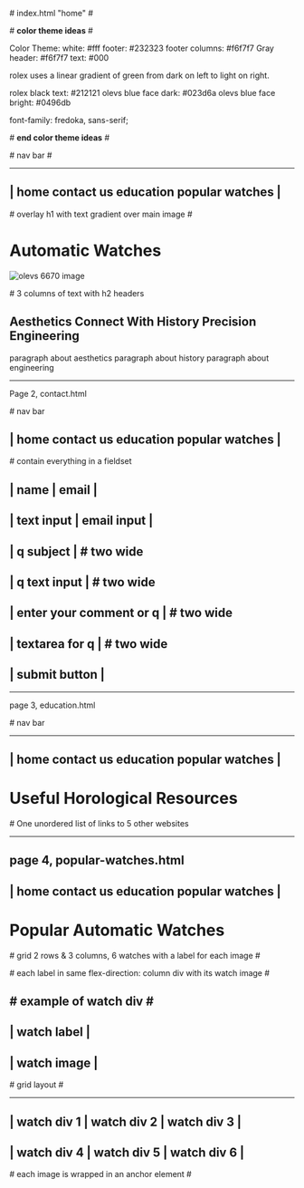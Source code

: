 

\# index.html "home" \#

\# **color theme ideas** \#

Color Theme:
white: #fff
footer: #232323
footer columns: #f6f7f7
Gray header: #f6f7f7
text: #000

rolex uses a linear gradient of green from dark on left to light on right.

rolex black text: #212121
olevs blue face dark: #023d6a
olevs blue face bright: #0496db

font-family: fredoka, sans-serif;

\# **end color theme ideas** \#

\# nav bar \#

---
| home  contact us  education   popular watches |
---
\# overlay h1 with text gradient over main image \#
# Automatic Watches
![olevs 6670 image](https://olevswatches.com/wp-content/uploads/2022/08/OLEVS-Watch-6670-Fully-Automatic-Mechanical-Movement-BROWN-BLUE.png)

\# 3 columns of text with h2 headers

## Aesthetics   Connect With History    Precision Engineering

paragraph about aesthetics    paragraph about history   paragraph about engineering

---
Page 2, contact.html

\# nav bar

| home  contact us  education   popular watches |
---
\# contain everything in a fieldset

| name | email |
--
| text input | email input |
---
| q subject | \# two wide
---
| q text input | \# two wide
---
| enter your comment or q | \# two wide
---
| textarea for q | \# two wide
---
| submit button |
---
---
page 3, education.html

\# nav bar

---
| home  contact us  education   popular watches |
---

# Useful Horological Resources

\# One unordered list of links to 5 other websites

---
page 4, popular-watches.html
---
| home  contact us  education   popular watches |
---
# Popular Automatic Watches

\# grid 2 rows & 3 columns, 6 watches with a label for each image \#

\# each label in same flex-direction: column div with its watch image \#

\# example of watch div \#
---
| watch label |
---
| watch image |
---

\# grid layout \#

---
| watch div 1 | watch div 2 | watch div 3 |
---
| watch div 4 | watch div 5 | watch div 6 |
---

\# each image is wrapped in an anchor element \#
